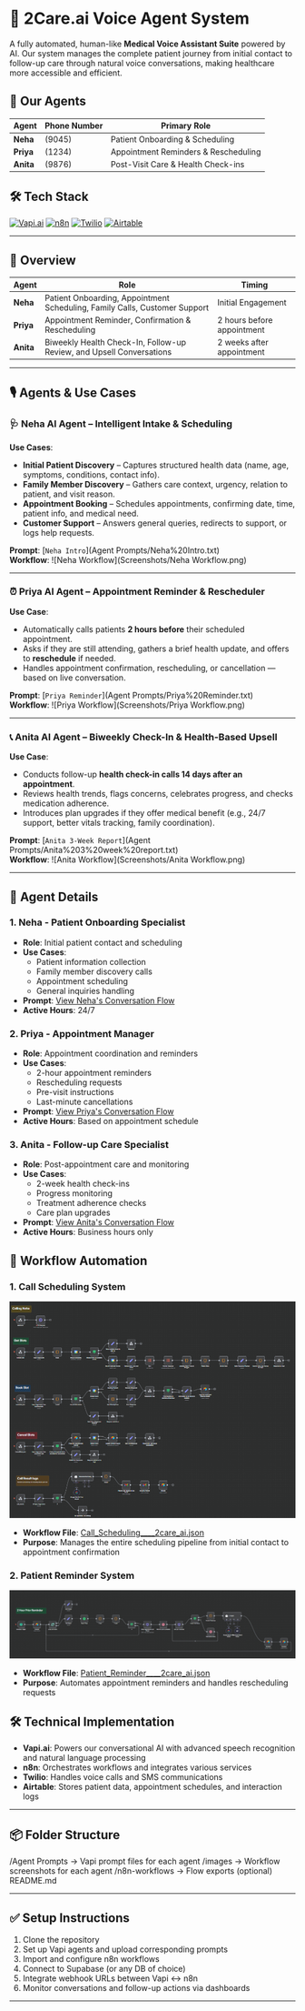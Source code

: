 # 🏥 2Care.ai Voice Agent System

A fully automated, human-like **Medical Voice Assistant Suite** powered by AI. Our system manages the complete patient journey from initial contact to follow-up care through natural voice conversations, making healthcare more accessible and efficient.

## 🎯 Our Agents

| Agent | Phone Number | Primary Role |
|-------|-------------|--------------|
| **Neha** | (9045) | Patient Onboarding & Scheduling |
| **Priya** | (1234) | Appointment Reminders & Rescheduling |
| **Anita** | (9876) | Post-Visit Care & Health Check-ins |

## 🛠️ Tech Stack

[![Vapi.ai](https://img.shields.io/badge/Vapi.ai-Voice%20AI-blue)](https://www.vapi.ai)
[![n8n](https://img.shields.io/badge/n8n-Workflow%20Automation-orange)](https://n8n.io)
[![Twilio](https://img.shields.io/badge/Twilio-Communications-red)](https://www.twilio.com)
[![Airtable](https://img.shields.io/badge/Airtable-Database-green)](https://www.airtable.com)

---

## 🚀 Overview

| Agent | Role | Timing |
|-------|------|--------|
| **Neha** | Patient Onboarding, Appointment Scheduling, Family Calls, Customer Support | Initial Engagement |
| **Priya** | Appointment Reminder, Confirmation & Rescheduling | 2 hours before appointment |
| **Anita** | Biweekly Health Check-In, Follow-up Review, and Upsell Conversations | 2 weeks after appointment |

---

## 🎙️ Agents & Use Cases

### 🩺 Neha AI Agent – Intelligent Intake & Scheduling

**Use Cases**:
- **Initial Patient Discovery** – Captures structured health data (name, age, symptoms, conditions, contact info).
- **Family Member Discovery** – Gathers care context, urgency, relation to patient, and visit reason.
- **Appointment Booking** – Schedules appointments, confirming date, time, patient info, and medical need.
- **Customer Support** – Answers general queries, redirects to support, or logs help requests.

**Prompt**: [`Neha Intro`](Agent Prompts/Neha%20Intro.txt)  
**Workflow**: ![Neha Workflow](Screenshots/Neha Workflow.png)

---

### ⏰ Priya AI Agent – Appointment Reminder & Rescheduler

**Use Case**:
- Automatically calls patients **2 hours before** their scheduled appointment.
- Asks if they are still attending, gathers a brief health update, and offers to **reschedule** if needed.
- Handles appointment confirmation, rescheduling, or cancellation — based on live conversation.

**Prompt**: [`Priya Reminder`](Agent Prompts/Priya%20Reminder.txt)  
**Workflow**: ![Priya Workflow](Screenshots/Priya Workflow.png)

---

### 📞 Anita AI Agent – Biweekly Check-In & Health-Based Upsell

**Use Case**:
- Conducts follow-up **health check-in calls 14 days after an appointment**.
- Reviews health trends, flags concerns, celebrates progress, and checks medication adherence.
- Introduces plan upgrades if they offer medical benefit (e.g., 24/7 support, better vitals tracking, family coordination).

**Prompt**: [`Anita 3-Week Report`](Agent Prompts/Anita%203%20week%20report.txt)  
**Workflow**: ![Anita Workflow](Screenshots/Anita Workflow.png)

---

## 🤖 Agent Details

### 1. Neha - Patient Onboarding Specialist
- **Role**: Initial patient contact and scheduling
- **Use Cases**:
  - Patient information collection
  - Family member discovery calls
  - Appointment scheduling
  - General inquiries handling
- **Prompt**: [View Neha's Conversation Flow](Agent%20Prompts/Neha%20Intro.txt)
- **Active Hours**: 24/7

### 2. Priya - Appointment Manager
- **Role**: Appointment coordination and reminders
- **Use Cases**:
  - 2-hour appointment reminders
  - Rescheduling requests
  - Pre-visit instructions
  - Last-minute cancellations
- **Prompt**: [View Priya's Conversation Flow](Agent%20Prompts/Priya%20Reminder.txt)
- **Active Hours**: Based on appointment schedule

### 3. Anita - Follow-up Care Specialist
- **Role**: Post-appointment care and monitoring
- **Use Cases**:
  - 2-week health check-ins
  - Progress monitoring
  - Treatment adherence checks
  - Care plan upgrades
- **Prompt**: [View Anita's Conversation Flow](Agent%20Prompts/Anita%203%20Week%20Report.txt)
- **Active Hours**: Business hours only

## 🔄 Workflow Automation

### 1. Call Scheduling System
![Neha's Call Flow](Screenshots/Neha%20Workflow.png)
- **Workflow File**: [Call_Scheduling____2care_ai.json](n8n%20Workflows/Call_Scheduling____2care_ai.json)
- **Purpose**: Manages the entire scheduling pipeline from initial contact to appointment confirmation

### 2. Patient Reminder System
![Priya's Reminder Flow](Screenshots/Priya%20Workflow.png)
- **Workflow File**: [Patient_Reminder____2care_ai.json](n8n%20Workflows/Patient_Reminder____2care_ai.json)
- **Purpose**: Automates appointment reminders and handles rescheduling requests

## 🛠️ Technical Implementation

- **Vapi.ai**: Powers our conversational AI with advanced speech recognition and natural language processing
- **n8n**: Orchestrates workflows and integrates various services
- **Twilio**: Handles voice calls and SMS communications
- **Airtable**: Stores patient data, appointment schedules, and interaction logs

---

## 📦 Folder Structure

/Agent Prompts → Vapi prompt files for each agent
/images → Workflow screenshots for each agent
/n8n-workflows → Flow exports (optional)
README.md


---

## ✅ Setup Instructions

1. Clone the repository
2. Set up Vapi agents and upload corresponding prompts
3. Import and configure n8n workflows
4. Connect to Supabase (or any DB of choice)
5. Integrate webhook URLs between Vapi <-> n8n
6. Monitor conversations and follow-up actions via dashboards

---
